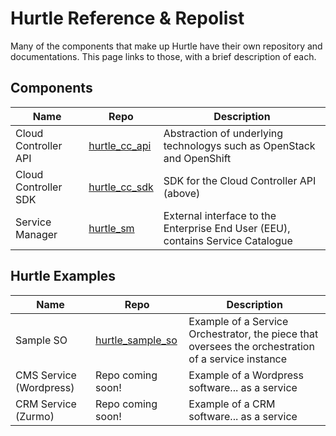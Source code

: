 # Hurtle Reference & Repolist
Many of the components that make up Hurtle have their own repository and documentations. This page links to those, with a brief description of each. 

## Components
| Name | Repo | Description |
| ---- | ---- | ----------- |
| Cloud Controller API | [hurtle_cc_api](https://github.com/icclab/hurtle_cc_api) | Abstraction of underlying technologys such as OpenStack and OpenShift |
| Cloud Controller SDK | [hurtle_cc_sdk](https://github.com/icclab/hurtle_cc_sdk) | SDK for the Cloud Controller API (above) |
| Service Manager | [hurtle_sm](https://github.com/icclab/hurtle_sm) | External interface to the Enterprise End User (EEU), contains Service Catalogue |

## Hurtle Examples
| Name | Repo | Description |
| ---- | ---- | ----------- |
| Sample SO | [hurtle_sample_so](https://github.com/icclab/hurtle_sample_so) | Example of a Service Orchestrator, the piece that oversees the orchestration of a service instance |
| CMS Service (Wordpress) | Repo coming soon! | Example of a Wordpress software... as a service |
| CRM Service (Zurmo) | Repo coming soon! | Example of a CRM software... as a service |